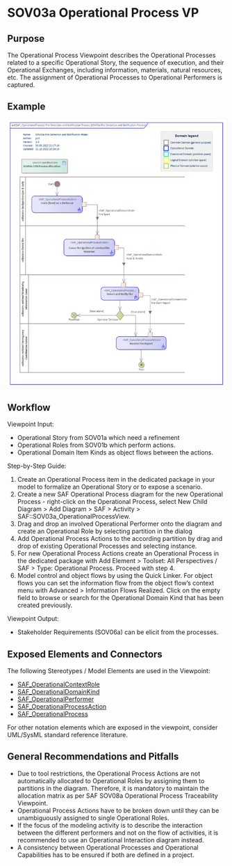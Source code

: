 # SOV03a Operational Process VP

## Purpose
The Operational Process Viewpoint describes the Operational Processes related to a specific Operational Story, the sequence of execution, and their Operational Exchanges, including information, materials, natural resources, etc. The assignment of Operational Processes to Operational Performers is captured.

## Example
![SOV03a](../pics/SOV03a-example.png)

## Workflow
Viewpoint Input:
* Operational Story from SOV01a which need a refinement
* Operational Roles from SOV01b which perform actions.
* Operational Domain Item Kinds as object flows between the actions.

Step-by-Step Guide:
1.	Create an Operational Process item in the dedicated package in your model to formalize an Operational Story or to expose a scenario.
2.	Create a new SAF Operational Process diagram for the new Operational Process - right-click on the Operational Process, select New Child Diagram > Add Diagram > SAF > Activity > SAF::SOV03a_OperationalProcessView.
3.	Drag and drop an involved Operational Performer onto the diagram and create an Operational Role by selecting partition in the dialog
4.	Add Operational Process Actions to the according partition by drag and drop of existing Operational Processes and selecting instance.
5.	For new Operational Process Actions create an Operational Process in the dedicated package with Add Element > Toolset: All Perspectives / SAF > Type: Operational Process. Proceed with step 4.
6.	Model control and object flows by using the Quick Linker. For object flows you can set the information flow from the object flow’s context menu with Advanced > Information Flows Realized. Click on the empty field to browse or search for the Operational Domain Kind that has been created previously.

Viewpoint Output:
* Stakeholder Requirements (SOV06a) can be elicit from the processes.

## Exposed Elements and Connectors
The following Stereotypes / Model Elements are used in the Viewpoint:
* [SAF_OperationalContextRole](https://github.com/GfSE/SAF-Specification/blob/TdSE2023/stereotypes.md#SAF_OperationalContextRole)
* [SAF_OperationalDomainKind](https://github.com/GfSE/SAF-Specification/blob/TdSE2023/stereotypes.md#SAF_OperationalDomainKind)
* [SAF_OperationalPerformer](https://github.com/GfSE/SAF-Specification/blob/TdSE2023/stereotypes.md#SAF_OperationalPerformer)
* [SAF_OperationalProcessAction](https://github.com/GfSE/SAF-Specification/blob/TdSE2023/stereotypes.md#SAF_OperationalProcessAction)
* [SAF_OperationalProcess](https://github.com/GfSE/SAF-Specification/blob/TdSE2023/stereotypes.md#SAF_OperationalProcess)

For other notation elements which are exposed in the viewpoint, consider UML/SysML standard reference literature.

## General Recommendations and Pitfalls
* Due to tool restrictions, the Operational Process Actions are not automatically allocated to Operational Roles by assigning them to partitions in the diagram. Therefore, it is mandatory to maintain the allocation matrix as per SAF SOV08a Operational Process Traceability Viewpoint.
* Operational Process Actions have to be broken down until they can be unambiguously assigned to single Operational Roles.
* If the focus of the modeling activity is to describe the interaction between the different performers and not on the flow of activities, it is recommended to use an Operational Interaction diagram instead.
* A consistency between Operational Processes and Operational Capabilities has to be ensured if both are defined in a project.
